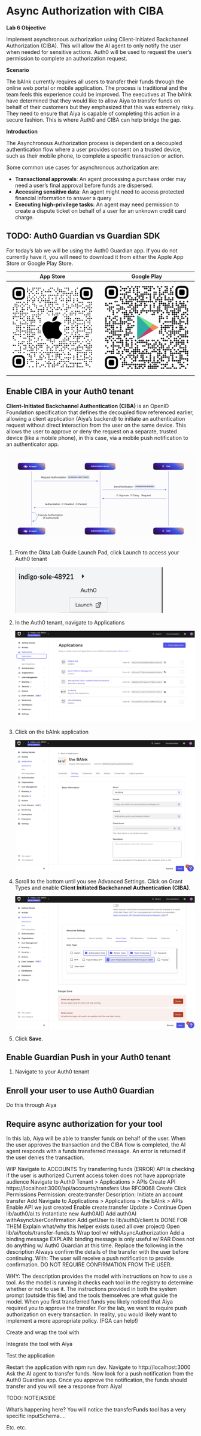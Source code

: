 # Async Authorization with CIBA


**Lab 6 Objective**

Implement asynchronous authorization using Client-Initiated Backchannel Authorization (CIBA). This will allow the AI agent to only notify the user when needed for sensitive actions. Auth0 will be used to request the user’s permission to complete an authorization request. 

**Scenario**

The bAInk currently requires all users to transfer their funds through the online web portal or mobile application. The process is traditional and the team feels this experience could be improved. The executives at The bAInk have determined that they would like to allow Aiya to transfer funds on behalf of their customers but they emphasized that this was extremely risky. They need to ensure that Aiya is capable of completing this action in a secure fashion. This is where Auth0 and CIBA can help bridge the gap.

**Introduction**

The Asynchronous Authorization process is dependent on a decoupled authentication flow where a user provides consent on a trusted device, such as their mobile phone, to complete a specific transaction or action. 

Some common use cases for asynchronous authorization are:
- **Transactional approvals**: An agent processing a purchase order may need a user’s final approval before funds are dispersed. 
- **Accessing sensitive data**: An agent might need to access protected financial information to answer a query 
- **Executing high-privilege tasks**: An agent may need permission to create a dispute ticket on behalf of a user for an unknown credit card charge. 


## TODO: Auth0 Guardian vs Guardian SDK

For today’s lab we will be using the Auth0 Guardian app. If you do not currently have it, you will need to download it from either the Apple App Store or Google Play Store. 



|App Store|Google Play|
|---------|-----------|
|![!](./assets/images/Lab06/images/image5.png)|![!](./assets/images/Lab06/images/image6.png)|



## Enable CIBA in your Auth0 tenant 

**Client-Initiated Backchannel Authentication (CIBA)** is an OpenID Foundation specification that defines the decoupled flow referenced earlier, allowing a client application (Aiya’s backend) to initiate an authentication request without direct interaction from the user on the same device. This allows the user to approve or deny the request on a separate, trusted device (like a mobile phone), in this case, via a mobile push notification to an authenticator app.

![CIBA Seq Diagram](./assets/images/Lab06/images/image7.png)

1. From the Okta Lab Guide Launch Pad, click Launch to access your Auth0 tenant
    
    ![Launch Pad](./assets/images/Lab06/images/image2.png)

2. In the Auth0 tenant, navigate to Applications

    ![Apps](./assets/images/Lab06/images/image3.png)



3. Click on the bAInk application 

    ![bAInk](./assets/images/Lab06/images/image4.png)



4. Scroll to the bottom until you see Advanced Settings. 
Click on Grant Types and enable **Client Initiated Backchannel Authentication (CIBA)**.

    ![AdvSettings](./assets/images/Lab06/images/image1.png)

5. Click **Save**.




## Enable Guardian Push in your Auth0 tenant
1. Navigate to your Auth0 tenant


## Enroll your user to use Auth0 Guardian
Do this through Aiya

## Require async authorization for your tool

In this lab, Aiya will be able to transfer funds on behalf of the user. When the user approves the transaction and the CIBA flow is completed, the AI agent responds with a funds transferred message. An error is returned if the user denies the transaction. 


WIP
Navigate to ACCOUNTS
Try transferring funds (ERROR)
API is checking if the user is authorized
Current access token does not have appropriate audience
Navigate to Auth0 Tenant > Applications > APIs
Create API ​​https://localhost:3000/api/accounts/transfers
Use RFC9068
Create
Click Permissions
Permission: create:transfer
Description: Initiate an account transfer
Add
Navigate to Applications > Applications > the bAInk > APIs
Enable API we just created
Enable create:transfer
Update > Continue
Open lib/auth0/ai.ts
Instantiate new Auth0AI()
Add auth0AI withAsyncUserConfirmation
Add getUser to lib/auth0/client.ts
DONE FOR THEM
Explain what/why this helper exists
(used all over project)
Open lib/ai/tools/transfer-funds.ts
Wrap tool w/ withAsyncAuthorization
Add a binding message
EXPLAIN: binding message is only useful w/ RAR
Does not do anything w/ Auth0 Guardian at this time.
Replace the following in the description
Always confirm the details of the transfer with the user before continuing.
With:
The user will receive a push notification to provide confirmation. DO NOT REQUIRE CONFIRMATION FROM THE USER.

WHY: The description provides the model with instructions on how to use a tool. As the model is running it checks each tool in the registry to determine whether or not to use it. The instructions provided in both the system prompt (outside this file) and the tools themselves are what guide the model. 
When you first transferred funds you likely noticed that Aiya required you to approve the transfer. For the lab, we want to require push authorization on every transaction.
In reality, you would likely want to implement a more appropriate policy. (FGA can help!)





Create and wrap the tool with 




Integrate the tool with Aiya



Test the application

Restart the application with npm run dev. Navigate to http://localhost:3000
Ask the AI agent to transfer funds. Now look for a push notification from the Auth0 Guardian app. Once you approve the notification, the funds should transfer and you will see a response from Aiya!


TODO: NOTE/ASIDE

What’s happening here? 
You will notice the transferFunds tool has a very specific inputSchema…. 

Etc. etc. 
